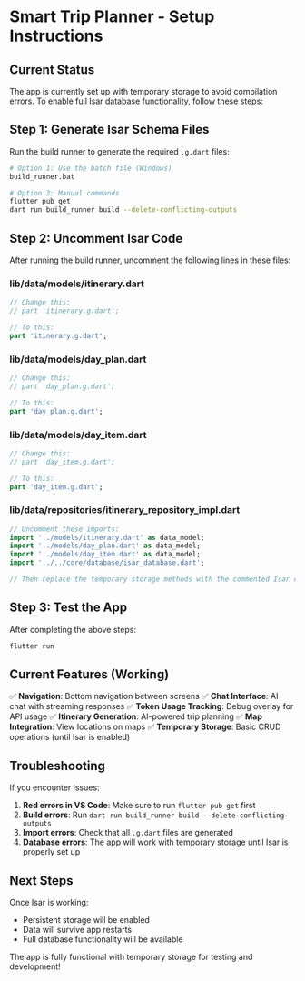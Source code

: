 # Smart Trip Planner - Setup Instructions

## Current Status
The app is currently set up with temporary storage to avoid compilation errors. To enable full Isar database functionality, follow these steps:

## Step 1: Generate Isar Schema Files

Run the build runner to generate the required `.g.dart` files:

```bash
# Option 1: Use the batch file (Windows)
build_runner.bat

# Option 2: Manual commands
flutter pub get
dart run build_runner build --delete-conflicting-outputs
```

## Step 2: Uncomment Isar Code

After running the build runner, uncomment the following lines in these files:

### lib/data/models/itinerary.dart
```dart
// Change this:
// part 'itinerary.g.dart';

// To this:
part 'itinerary.g.dart';
```

### lib/data/models/day_plan.dart
```dart
// Change this:
// part 'day_plan.g.dart';

// To this:
part 'day_plan.g.dart';
```

### lib/data/models/day_item.dart
```dart
// Change this:
// part 'day_item.g.dart';

// To this:
part 'day_item.g.dart';
```

### lib/data/repositories/itinerary_repository_impl.dart
```dart
// Uncomment these imports:
import '../models/itinerary.dart' as data_model;
import '../models/day_plan.dart' as data_model;
import '../models/day_item.dart' as data_model;
import '../../core/database/isar_database.dart';

// Then replace the temporary storage methods with the commented Isar code
```

## Step 3: Test the App

After completing the above steps:

```bash
flutter run
```

## Current Features (Working)

✅ **Navigation**: Bottom navigation between screens
✅ **Chat Interface**: AI chat with streaming responses
✅ **Token Usage Tracking**: Debug overlay for API usage
✅ **Itinerary Generation**: AI-powered trip planning
✅ **Map Integration**: View locations on maps
✅ **Temporary Storage**: Basic CRUD operations (until Isar is enabled)

## Troubleshooting

If you encounter issues:

1. **Red errors in VS Code**: Make sure to run `flutter pub get` first
2. **Build errors**: Run `dart run build_runner build --delete-conflicting-outputs`
3. **Import errors**: Check that all `.g.dart` files are generated
4. **Database errors**: The app will work with temporary storage until Isar is properly set up

## Next Steps

Once Isar is working:
- Persistent storage will be enabled
- Data will survive app restarts
- Full database functionality will be available

The app is fully functional with temporary storage for testing and development!













